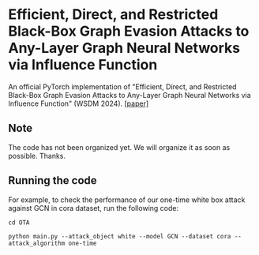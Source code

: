 # Efficient, Direct, and Restricted Black-Box Graph Evasion Attacks to Any-Layer Graph Neural Networks via Influence Function
An official PyTorch implementation of "Efficient, Direct, and Restricted Black-Box Graph Evasion Attacks to Any-Layer Graph Neural Networks via Influence Function" (WSDM 2024). [[paper]](https://arxiv.org/abs/2009.00203)
## Note
The code has not been organized yet. We will organize it as soon as possible. Thanks.


## Running the code
For example, to check the performance of our one-time white box attack against GCN in cora dataset, run the following code:
```
cd OTA
```

```
python main.py --attack_object white --model GCN --dataset cora --attack_algorithm one-time
```

